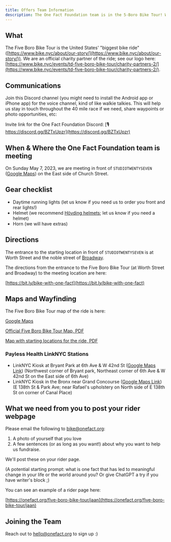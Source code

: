```yaml
---
title: Offers Team Information
description: The One Fact Foundation team is in the 5-Boro Bike Tour! We are the offers :)
---
```


## What

The Five Boro Bike Tour is the United States' "biggest bike ride" ([https://www.bike.nyc/about/our-story/](https://www.bike.nyc/about/our-story/)). We are an official charity partner of the ride; see our logo here: [https://www.bike.nyc/events/td-five-boro-bike-tour/charity-partners-2/](https://www.bike.nyc/events/td-five-boro-bike-tour/charity-partners-2/).

## Communications 

Join this Discord channel (you might need to install the Android app or iPhone app) for the voice channel, kind of like walkie talkies. This will help us stay in touch throughout the 40 mile race if we need, share waypoints or photo opportunities, etc: 

Invite link for the One Fact Foundation Discord: [🎙️ https://discord.gg/BZTxUpzr](https://discord.gg/BZTxUpzr)

## When & Where the One Fact Foundation team is meeting

On Sunday May 7, 2023, we are meeting in front of `STUDIOTWENTYSEVEN` ([Google Maps](https://goo.gl/maps/aGFNrAr5NphzLU1o8)) on the East side of Church Street. 

## Gear checklist

* Daytime running lights (let us know if you need us to order you front and rear lights!)
* Helmet (we recommend [Hövding helmets](https://hovding.com/); let us know if you need a helmet)
* Horn (we will have extras)

## Directions 

The entrance to the starting location in front of `STUDIOTWENTYSEVEN` is at Worth Street and the noble street of [Broadway](https://en.wikipedia.org/wiki/Broadway_(Manhattan)).

The directions from the entrance to the Five Boro Bike Tour (at Worth Street and Broadway) to the meeting location are here:

[https://bit.ly/bike-with-one-fact](https://bit.ly/bike-with-one-fact)

## Maps and Wayfinding

The Five Boro Bike Tour map of the ride is here: 

[Google Maps](https://www.google.com/maps/d/u/0/edit?mid=1_Ta1cEslwgwpLIIyskSYSqeuPLqeS_Q&usp=sharing)

[Official Five Boro Bike Tour Map, PDF](https://www.bike.nyc/wp-content/uploads/2023/04/2023.04.13_FBBT-Route-Map.pdf)

[Map with starting locations for the ride, PDF](https://www.bike.nyc/wp-content/uploads/2023/04/2023.04.13_FBBT-Start-Map.pdf)

### Payless Health LinkNYC Stations

* LinkNYC Kiosk at Bryant Park at 6th Ave & W 42nd St ([Google Maps Link](https://goo.gl/maps/CzKgLaq9Jo7HpQMUA)) (Northwest corner of Bryant park, Northeast corner of 6th Ave & W 42nd St on the East side of 6th Ave)
* LinkNYC Kiosk in the Bronx near Grand Concourse ([Google Maps Link](https://goo.gl/maps/T7pQ1e3iPBYeo9Ed7))  (E 138th St & Park Ave; near Rafael's upholstery on North side of E 138th St on corner of Canal Place)

## What we need from you to post your rider webpage

Please email the following to [bike@onefact.org](bike@onefact.org):

1. A photo of yourself that you love
2. A few sentences (or as long as you want!) about why you want to help us fundraise. 

We'll post these on your rider page.

(A potential starting prompt: what is one fact that has led to meaningful change in your life or the world around you? Or give ChatGPT a try if you have writer's block ;)

You can see an example of a rider page here: 

[https://onefact.org/five-boro-bike-tour/jaan](https://onefact.org/five-boro-bike-tour/jaan)

## Joining the Team

Reach out to hello@onefact.org to sign up :)
